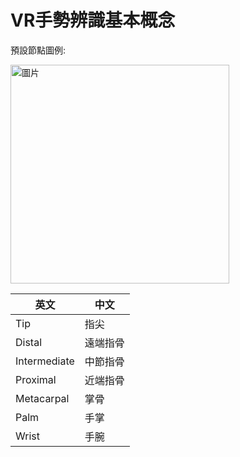 # VR手勢辨識基本概念

預設節點圖例:

<img src="https://docs.unity3d.com/Packages/com.unity.xr.hands@1.5/manual/images/xrhands-data-model.png" alt="圖片" width="350">

| 英文 | 中文 |
| ---- | ---- |
| Tip | 指尖 |
| Distal | 遠端指骨 |
| Intermediate | 中節指骨 |
| Proximal | 近端指骨 |
| Metacarpal | 掌骨 |
| Palm | 手掌 |
| Wrist | 手腕 |
